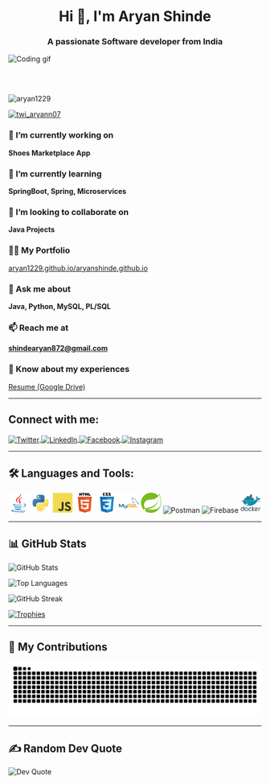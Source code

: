 <h1 align="center">Hi 👋, I'm Aryan Shinde</h1>
<h3 align="center">A passionate Software developer from India</h3>

<img src="https://user-images.githubusercontent.com/74038190/212748842-9fcbad5b-6173-4175-8a61-521f3dbb7514.gif" width="1000" alt="Coding gif">

<br><br>

<p align="left"> 
  <img src="https://komarev.com/ghpvc/?username=aryan1229&label=Profile%20views&color=0e75b6&style=flat" alt="aryan1229" /> 
</p>

<p align="left"> 
  <a href="https://twitter.com/twi_aryann07" target="blank">
    <img src="https://img.shields.io/twitter/follow/twi_aryann07?logo=twitter&style=for-the-badge" alt="twi_aryann07" />
  </a> 
</p>

### 🔭 I’m currently working on
**Shoes Marketplace App**

### 🌱 I’m currently learning
**SpringBoot, Spring, Microservices**

### 👯 I’m looking to collaborate on
**Java Projects**

### 👨‍💻 My Portfolio
[aryan1229.github.io/aryanshinde.github.io](https://aryan1229.github.io/aryanshinde.github.io/)

### 💬 Ask me about
**Java, Python, MySQL, PL/SQL**

### 📫 Reach me at
**shindearyan872@gmail.com**

### 📄 Know about my experiences
[Resume (Google Drive)](https://drive.google.com/file/d/1oGN8NV1vBrBTbpWptemkTO_H6MWVfhF6/view)

---

## Connect with me:
<p align="left">
  <a href="https://twitter.com/twi_aryann07" target="blank">
    <img align="center" src="https://raw.githubusercontent.com/rahuldkjain/github-profile-readme-generator/master/src/images/icons/Social/twitter.svg" alt="Twitter" height="30" width="40" />
  </a>
  <a href="https://www.linkedin.com/in/aryan-shinde" target="blank">
    <img align="center" src="https://raw.githubusercontent.com/rahuldkjain/github-profile-readme-generator/master/src/images/icons/Social/linked-in-alt.svg" alt="LinkedIn" height="30" width="40" />
  </a>
  <a href="https://www.facebook.com/aryann1214/" target="blank">
    <img align="center" src="https://raw.githubusercontent.com/rahuldkjain/github-profile-readme-generator/master/src/images/icons/Social/facebook.svg" alt="Facebook" height="30" width="40" />
  </a>
  <a href="https://instagram.com/obvioitsarshh" target="blank">
    <img align="center" src="https://raw.githubusercontent.com/rahuldkjain/github-profile-readme-generator/master/src/images/icons/Social/instagram.svg" alt="Instagram" height="30" width="40" />
  </a>
</p>

---

## 🛠️ Languages and Tools:
<p align="left">
  <!-- Only some of the icons shown for brevity; you can expand this block if needed -->
  <img src="https://raw.githubusercontent.com/devicons/devicon/master/icons/java/java-original.svg" alt="Java" width="40" height="40"/>
  <img src="https://raw.githubusercontent.com/devicons/devicon/master/icons/python/python-original.svg" alt="Python" width="40" height="40"/>
  <img src="https://raw.githubusercontent.com/devicons/devicon/master/icons/javascript/javascript-original.svg" alt="JavaScript" width="40" height="40"/>
  <img src="https://raw.githubusercontent.com/devicons/devicon/master/icons/html5/html5-original-wordmark.svg" alt="HTML5" width="40" height="40"/>
  <img src="https://raw.githubusercontent.com/devicons/devicon/master/icons/css3/css3-original-wordmark.svg" alt="CSS3" width="40" height="40"/>
  <img src="https://raw.githubusercontent.com/devicons/devicon/master/icons/mysql/mysql-original-wordmark.svg" alt="MySQL" width="40" height="40"/>
  <img src="https://raw.githubusercontent.com/devicons/devicon/master/icons/spring/spring-original.svg" alt="Spring Boot" width="40" height="40"/>
  <img src="https://www.vectorlogo.zone/logos/getpostman/getpostman-icon.svg" alt="Postman" width="40" height="40"/>
  <img src="https://www.vectorlogo.zone/logos/firebase/firebase-icon.svg" alt="Firebase" width="40" height="40"/>
  <img src="https://raw.githubusercontent.com/devicons/devicon/master/icons/docker/docker-original-wordmark.svg" alt="Docker" width="40" height="40"/>
  <!-- Add more as needed -->
</p>

---

## 📊 GitHub Stats
<p align="left">
  <img src="https://github-readme-stats.vercel.app/api?username=aryan1229&show_icons=true&locale=en&theme=radical" alt="GitHub Stats" />
</p>

<p align="left">
  <img src="https://github-readme-stats.vercel.app/api/top-langs?username=aryan1229&show_icons=true&locale=en&layout=compact&theme=radical" alt="Top Languages" />
</p>

<p align="left">
  <img src="https://github-readme-streak-stats.herokuapp.com/?user=aryan1229&theme=radical" alt="GitHub Streak" />
</p>

<p align="left">
  <a href="https://github.com/ryo-ma/github-profile-trophy">
    <img src="https://github-profile-trophy.vercel.app/?username=aryan1229&theme=radical" alt="Trophies" />
  </a>
</p>

---

## 🐍 My Contributions
![GitHub Snake dark](https://github.com/aryan1229/aryan1229/blob/output/github-snake-dark.svg?palette=github-dark)

---

## ✍️ Random Dev Quote
![Dev Quote](https://quotes-github-readme.vercel.app/api?type=horizontal&theme=radical)

